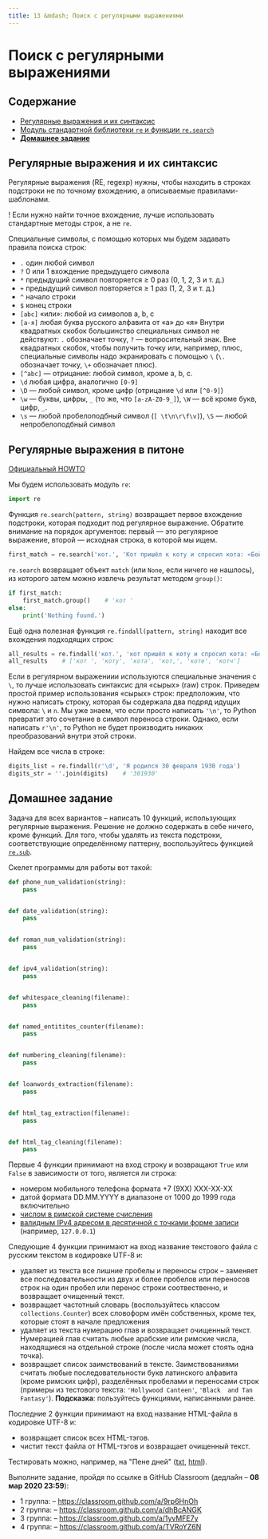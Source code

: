 ```yaml
---
title: 13 &mdash; Поиск с регулярными выражениями
---
```


# Поиск с регулярными выражениями

## Содержание

* [Регулярные выражения и их синтаксис](#регулярные-выражения-и-их-синтаксис)
* [Модуль стандартной библиотеки `re` и функции `re.search`](#регулярные-выражения-в-питоне)
* [**Домашнее задание**](#домашнее-задание)



## Регулярные выражения и их синтаксис

Регулярные выражения (RE, regexp) нужны, чтобы находить в строках подстроки не по точному вхождению, а описываемые правилами-шаблонами.

! Если нужно найти точное вхождение, лучше использовать стандартные методы строк, а не `re`.

Специальные символы, с помощью которых мы будем задавать правила поиска строк:

* `.` один любой символ
* `?` 0 или 1 вхождение предыдущего символа
* `*` предыдущий символ повторяется ≥ 0 раз (0, 1, 2, 3 и т. д.)
* `+` предыдущий символ повторяется ≥ 1 раз (1, 2, 3 и т. д.)
* `^` начало строки
* `$` конец строки
* `[abc]` «или»: любой из символов а, b, c
* `[а-я]` любая буква русского алфавита от «а» до «я» Внутри квадратных скобок большинство специальных символ не действуют: `.` обозначает точку, `?` — вопросительный знак. Вне квадратных скобок, чтобы получить точку или, например, плюс, специальные символы надо экранировать с помощью `\` (`\.` обозначает точку, `\+` обозначает плюс).
* `[^abc]` — отрицание: любой символ, кроме a, b, c.
* `\d` любая цифра, аналогично `[0-9]`
* `\D` — любой символ, кроме цифр (отрицание `\d` или `[^0-9]`)
* `\w` — буквы, цифры, `_` (то же, что `[a-zA-Z0-9_]`), `\W` — всё кроме букв, цифр, `_`.
* `\s` — любой пробелоподбный символ (`[ \t\n\r\f\v]`), `\S` — любой непробелоподбный символ


## Регулярные выражения в питоне

[Официальный HOWTO](https://docs.python.org/howto/regex.html)


Мы будем использовать модуль `re`:

```python
import re
```

Функция `re.search(pattern, string)` возвращает первое вхождение подстроки, которая подходит под регулярное выражение. Обратите внимание на порядок аргументов: первый — это регулярное выражение, второй — исходная строка, в которой мы ищем.

```python
first_match = re.search('кот.', 'Кот пришёл к коту и спросил кота: «Бойкот, котелок или скотч?»')
```

`re.search` возвращает объект `match` (или `None`, если ничего не нашлось), из которого затем можно извлечь результат методом `group()`:

```python
if first_match:
    first_match.group()    # 'кот '
else:
    print('Nothing found.')
```

Ещё одна полезная функция `re.findall(pattern, string)` находит все вхождения подходящих строк:

```python
all_results = re.findall('кот.', 'кот пришёл к коту и спросил кота: «Бойкот, котелок или скотч?»')
all_results    # ['кот ', 'коту', 'кота', 'кот,', 'коте', 'котч']
```


Если в регулярном выражениии используются специальные значения с `\`, то лучше использовать синтаксис для «сырых» (raw) строк. Приведем простой пример использования «сырых» строк: предположим, что нужно написать строку, которая бы содержала два подряд идущих символа: `\` и `n`. Мы уже знаем, что если просто написать `'\n'`, то Python превратит это сочетание в символ переноса строки. Однако, если написать `r'\n'`, то Python не будет производить никаких преобразований внутри этой строки.

Найдем все числа в строке:

```python
digits_list = re.findall(r'\d', 'Я родился 30 февраля 1930 года')
digits_str = ''.join(digits)    # '301930'
```

## Домашнее задание

Задача для всех вариантов – написать 10 функций, использующих регулярные выражения. Решение не должно содержать в себе ничего, кроме функций. Для того, чтобы удалять из текста подстроки, соответствующие определённому паттерну, воспользуйтесь функцией [`re.sub`](https://docs.python.org/3/library/re.html#re.sub).

Скелет программы для работы вот такой:

```python
def phone_num_validation(string):
    pass


def date_validation(string):
    pass


def roman_num_validation(string):
    pass


def ipv4_validation(string):
    pass


def whitespace_cleaning(filename):
    pass


def named_entitites_counter(filename):
    pass


def numbering_cleaning(filename):
    pass


def loanwords_extraction(filename):
    pass


def html_tag_extraction(filename):
    pass


def html_tag_cleaning(filename):
    pass
```

Первые 4 функции принимают на вход строку и возвращают `True` или `False` в зависимости от того, является ли строка:

* номером мобильного телефона формата +7 (9ХХ) ХХХ-ХХ-ХХ
* датой формата DD.MM.YYYY в диапазоне от 1000 до 1999 года включительно
* [числом в римской системе счисления](https://ru.wikibooks.org/wiki/Римская_система_счисления)
* [валидным IPv4 адресом в десятичной с точками форме записи](https://ru.wikipedia.org/wiki/IPv4#Представление_адреса) (например, `127.0.0.1`)


Следующие 4 функции принимают на вход название текстового файла с русским текстом в кодировке UTF-8 и:

* удаляет из текста все лишние пробелы и переносы строк – заменяет все последовательности из двух и более пробелов или переносов строк на один пробел или перенос строки соотвественно, и возвращает очищенный текст.
* возвращает частотный словарь (воспользуйтесь классом `collections.Counter`) всех словоформ имён собственных, кроме тех, которые стоят в начале предложения
* удаляет из текста нумерацию глав и возвращает очищенный текст. Нумерацией глав считать любые арабские или римские числа, находящиеся на отдельной строке (после числа может стоять одна точка).
* возвращает список заимствований в тексте. Заимствованиями считать любые последовательности букв латинского алфавита (кроме римских цифр), разделённых пробелами и переносами строк (примеры из тестового текста: `'Hollywood Canteen'`, `'Black  and Tan Fantasy'`). **Подсказка**: пользуйтесь функциями, написанными ранее.

Последние 2 функции принимают на вход название HTML-файла в кодировке UTF-8 и:

* возвращает список всех HTML-тэгов.
* чистит текст файла от HTML-тэгов и возвращает очищенный текст.

Тестировать можно, например, на "Пене дней" ([txt](https://raw.githubusercontent.com/pykili/pykili.github.io/master/content/pena0.txt), [html](https://raw.githubusercontent.com/pykili/pykili.github.io/master/content/pena0.html)).

Выполните задание, пройдя по ссылке в GitHub Classroom (дедлайн – **08 мар 2020 23:59**):

* 1 группа: – <https://classroom.github.com/a/9rp6HnOh>
* 2 группа: – <https://classroom.github.com/a/dhBcANGK>
* 3 группа: – <https://classroom.github.com/a/1yvMFE7y>
* 4 группа: – <https://classroom.github.com/a/TVRoYZ6N>
